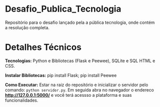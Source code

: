 # Desafio_Publica_Tecnologia
Repositório para o desafio lançado pela a pública tecnologia, onde contém a resolução completa.

# Detalhes Técnicos
__Tecnologias:__ Python e Bibliotecas (Flask e Peewee), SQLite e SQL HTML e CSS.

__Instalar Bibliotecas:__ pip install Flask; pip install Peewee

__Como Executar:__ Estar na raiz do repositório e inicializar o servidor pelo comando: ``python servidor.py``. Em seguida abra no navegador o endereco __http://127.0.0.1:5000/__ e você terá acessso a plataforma e suas funcionalidades.
